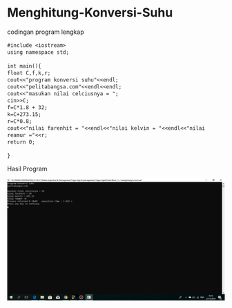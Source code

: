 # Menghitung-Konversi-Suhu

codingan program lengkap

    #include <iostream>
    using namespace std;

    int main(){
    float C,f,k,r;
    cout<<"program konversi suhu"<<endl;
    cout<<"pelitabangsa.com"<<endl<<endl;
    cout<<"masukan nilai celciusnya = ";
    cin>>C;
    f=C*1.8 + 32;
    k=C+273.15;
    r=C*0.8;
    cout<<"nilai farenhit = "<<endl<<"nilai kelvin = "<<endl<<"nilai reamur ="<<r;
    return 0;

    }
    
    
Hasil Program

![igm](https://github.com/AbdulahHanafi/Menghitung-Konversi-Suhu/blob/master/2018-12-23%20(9).png?raw=true)
